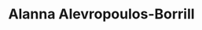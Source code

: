 ---
# Display name
title: Alanna Alevropoulos-Borrill

# Is this the primary user of the site?
superuser: false

# Role/position
role: Research Fellow

# Organizations/Affiliations
organizations:
  - name:  VUW 
    url: ''

# Short bio (displayed in user profile at end of posts)
bio: My research focuses on exploring the future evolution of the Antarctic Ice Sheet in response to a changing climate. I have interests in exploring the uncertainties associated with ice sheet model projections as a result of ice sheet model configuration combined with uncertainties in the representation of climate forced processes such as sub-ice shelf basal melting. I use the BISICLES ice sheet model for century scale simulations and am working toward coupling this model to the New Zealand Earth System Model.

interests:
  - Ice Sheet Modelling
  - Sub-ice shelf basal melting
  - Ice-ocean interaction

education:
  courses:
    - course: PhD Physical Geography
      institution: Victoria University of Wellington
      year: 2023
    - course: MSc Physical Geography
      institution: University of Bristol, UK
      year: 2019
    - course: BSc Geography
      institution: University of Bristol, UK
      year: 2017

# Social/Academic Networking
# For available icons, see: https://wowchemy.com/docs/getting-started/page-builder/#icons
#   For an email link, use "fas" icon pack, "envelope" icon, and a link in the
#   form "mailto:your-email@example.com" or "#contact" for contact widget.
social:
 # - icon: envelope
  #  icon_pack: fas
  #  link: 'mailto:test@example.org'
#  - icon: twitter
#    icon_pack: fab
#    link: https://twitter.com/.....
#  - icon: google-scholar
#    icon_pack: ai
#    link: 
#  - icon: github
#    icon_pack: fab
#    link: https://github.com/....
# Link to a PDF of your resume/CV from the About widget.
# To enable, copy your resume/CV to `static/files/cv.pdf` and uncomment the lines below.
# - icon: cv
#   icon_pack: ai
#   link: files/cv.pdf

# Enter email to display Gravatar (if Gravatar enabled in Config)
email: 'alanna.alevropoulosborrill@vuw.ac.nz'

# Highlight the author in author lists? (true/false)
highlight_name: false

# Organizational groups that you belong to (for People widget)
#   Set this to `[]` or comment out if you are not using People widget.
user_groups:
  - Researchers
---